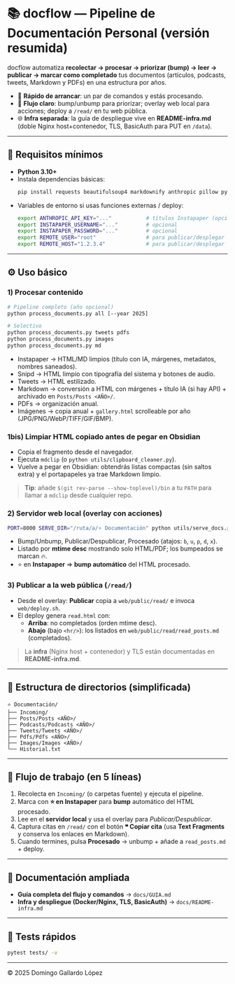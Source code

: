 # 📚 docflow — Pipeline de Documentación Personal (versión resumida)

docflow automatiza **recolectar → procesar → priorizar (bump) → leer → publicar → marcar como completado** tus documentos (artículos, podcasts, tweets, Markdown y PDFs) en una estructura por años.

- 🚀 **Rápido de arrancar**: un par de comandos y estás procesando.
- 🧭 **Flujo claro**: bump/unbump para priorizar; overlay web local para acciones; deploy a `/read/` en tu web pública.
- 🌐 **Infra separada**: la guía de despliegue vive en **README-infra.md** (doble Nginx host+contenedor, TLS, BasicAuth para PUT en `/data`).

---

## 🔧 Requisitos mínimos

- **Python 3.10+**  
- Instala dependencias básicas:
  ```bash
  pip install requests beautifulsoup4 markdownify anthropic pillow pytest markdown
  ```
- Variables de entorno si usas funciones externas / deploy:
  ```bash
  export ANTHROPIC_API_KEY="..."           # títulos Instapaper (opcional)
  export INSTAPAPER_USERNAME="..."         # opcional
  export INSTAPAPER_PASSWORD="..."         # opcional
  export REMOTE_USER="root"                # para publicar/desplegar
  export REMOTE_HOST="1.2.3.4"             # para publicar/desplegar
  ```

---

## ⚙️ Uso básico

### 1) Procesar contenido
```bash
# Pipeline completo (año opcional)
python process_documents.py all [--year 2025]

# Selectivo
python process_documents.py tweets pdfs
python process_documents.py images
python process_documents.py md
```
- Instapaper → HTML/MD limpios (título con IA, márgenes, metadatos, nombres saneados).  
- Snipd → HTML limpio con tipografía del sistema y botones de audio.  
- Tweets → HTML estilizado.  
- Markdown → conversión a HTML con márgenes + título IA (si hay API) + archivado en `Posts/Posts <AÑO>/`.  
- PDFs → organización anual.  
- Imágenes → copia anual + `gallery.html` scrolleable por año (JPG/PNG/WebP/TIFF/GIF/BMP).

### 1bis) Limpiar HTML copiado antes de pegar en Obsidian
- Copia el fragmento desde el navegador.
- Ejecuta `mdclip` (o `python utils/clipboard_cleaner.py`).
- Vuelve a pegar en Obsidian: obtendrás listas compactas (sin saltos extra) y el portapapeles ya trae Markdown limpio.

> **Tip**: añade `$(git rev-parse --show-toplevel)/bin` a tu `PATH` para llamar a `mdclip` desde cualquier repo.

### 2) Servidor web local (overlay con acciones)
```bash
PORT=8000 SERVE_DIR="/ruta/a/⭐️ Documentación" python utils/serve_docs.py
```
- Bump/Unbump, Publicar/Despublicar, Procesado (atajos: `b`, `u`, `p`, `d`, `x`).
- Listado por **mtime desc** mostrando solo HTML/PDF; los bumpeados se marcan 🔥.
- ⭐ en **Instapaper** ⇒ **bump automático** del HTML procesado.

### 3) Publicar a la web pública (`/read/`)
- Desde el overlay: **Publicar** copia a `web/public/read/` e invoca `web/deploy.sh`.
- El deploy genera `read.html` con:
  - **Arriba**: no completados (orden mtime desc).
  - **Abajo** (bajo `<hr/>`): los listados en `web/public/read/read_posts.md` (completados).

> La **infra** (Nginx host + contenedor) y TLS están documentadas en **README-infra.md**.

---

## 📂 Estructura de directorios (simplificada)

```
⭐️ Documentación/
├── Incoming/
├── Posts/Posts <AÑO>/
├── Podcasts/Podcasts <AÑO>/
├── Tweets/Tweets <AÑO>/
├── Pdfs/Pdfs <AÑO>/
├── Images/Images <AÑO>/
└── Historial.txt
```

---

## 🧭 Flujo de trabajo (en 5 líneas)

1. Recolecta en `Incoming/` (o carpetas fuente) y ejecuta el pipeline.  
2. Marca con **⭐ en Instapaper** para **bump** automático del HTML procesado.  
3. Lee en el **servidor local** y usa el overlay para *Publicar/Despublicar*.  
4. Captura citas en `/read/` con el botón **❝ Copiar cita** (usa **Text Fragments** y conserva los enlaces en Markdown).  
5. Cuando termines, pulsa **Procesado** → unbump + añade a `read_posts.md` + deploy.

---

## 🔗 Documentación ampliada

- **Guía completa del flujo y comandos** → `docs/GUIA.md`  
- **Infra y despliegue (Docker/Nginx, TLS, BasicAuth)** → `docs/README-infra.md`

---

## 🧪 Tests rápidos

```bash
pytest tests/ -v
```

---

© 2025 Domingo Gallardo López
